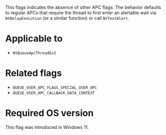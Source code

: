 This flags indicates the absence of other APC flags. The behavior defaults to regular APCs that require the thread to first enter an alertable wait via `NtDelayExecution` (or a similar function) or call `NtTestAlert`.

# Applicable to
 - `NtQueueApcThreadEx2`

# Related flags
 - `QUEUE_USER_APC_FLAGS_SPECIAL_USER_APC`
 - `QUEUE_USER_APC_CALLBACK_DATA_CONTEXT`

# Required OS version
This flag was introduced in Windows 11.
